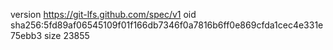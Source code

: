version https://git-lfs.github.com/spec/v1
oid sha256:5fd89af06545109f01f166db7346f0a7816b6ff0e869cfda1cec4e331e75ebb3
size 23855
